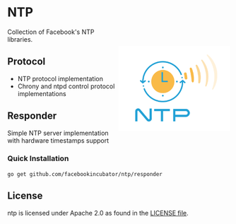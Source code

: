 # NTP
<img width="50%" 
align="right"
style="display: block; margin:40px auto;" 
src="https://raw.githubusercontent.com/leoleovich/images/master/NTP.png"/>

Collection of Facebook's NTP libraries.


## Protocol
* NTP protocol implementation
* Chrony and ntpd control protocol implementations

## Responder
Simple NTP server implementation with hardware timestamps support

### Quick Installation
```console
go get github.com/facebookincubator/ntp/responder
```


## License
ntp is licensed under Apache 2.0 as found in the [LICENSE file](LICENSE).
